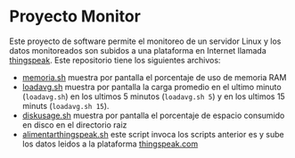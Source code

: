 
# Proyecto Monitor

Este proyecto de software permite el monitoreo de un servidor Linux y los datos monitoreados son subidos a una plataforma en Internet llamada [thingspeak](https://thingspeak.com).
Este repositorio tiene los siguientes archivos:

* [memoria.sh](memoria.sh) muestra por pantalla el porcentaje de uso de memoria RAM
* [loadavg.sh](loadavg.sh) muestra por pantalla la carga promedio en el ultimo minuto (`loadavg.sh`) en los ultimos 5 minutos (`loadavg.sh 5`) y en los ultimos 15 minuts (`loadavg.sh 15`).
* [diskusage.sh](diskusage.sh) muestra por pantalla el porcentaje de espacio consumido en disco en el directorio raiz
* [alimentarthingspeak.sh](alimentarthingspeak.sh) este script invoca los scripts anterior
es y sube los datos leidos a la plataforma [thingspeak.com](https://thingspeak.com)

